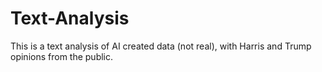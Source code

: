 # Text-Analysis
This is a text analysis of AI created data (not real), with Harris and Trump opinions from the public.
